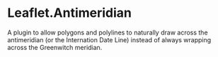 # Leaflet.Antimeridian
A plugin to allow polygons and polylines to naturally draw across the antimeridian (or the Internation Date Line) instead of always wrapping across the Greenwitch meridian.
